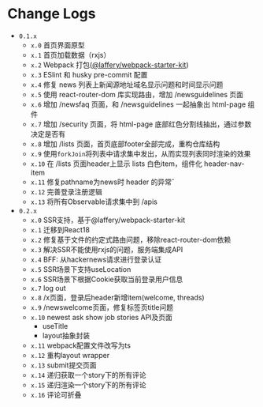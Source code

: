 # Change Logs

- `0.1.x`
  - `x.0` 首页界面原型
  - `x.1` 首页加载数据（rxjs）
  - `x.2` Webpack 打包([@laffery/webpack-starter-kit](https://www.npmjs.com/pacxe/@laffery/webpack-starter-kit))
  - `x.3` ESlint 和 husky pre-commit 配置
  - `x.4` 修复 news 列表上新闻源地址域名显示问题和时间显示问题
  - `x.5` 使用 react-router-dom 库实现路由，增加 /newsguidelines 页面
  - `x.6` 增加 /newsfaq 页面，和 /newsguidelines 一起抽象出 html-page 组件
  - `x.7` 增加 /security 页面，将 html-page 底部红色分割线抽出，通过参数决定是否有
  - `x.8` 增加 /lists 页面，首页底部footer全部完成，重构仓库结构
  - `x.9` 使用`forkJoin`将列表中请求集中发出，从而实现列表同时渲染的效果
  - `x.10` 在 /lists 页面header上显示 lists 白色item，组件化 header-nav-item
  - `x.11` 修复pathname为news时 header 的异常ˇ
  - `x.12` 完善登录注册逻辑
  - `x.13` 将所有Observable请求集中到 /apis
- `0.2.x`
  - `x.0` SSR支持，基于@laffery/webpack-starter-kit
  - `x.1` 迁移到React18
  - `x.2` 修复基于文件的约定式路由问题，移除react-router-dom依赖
  - `x.3` 解决SSR不能使用rxjs的问题，服务端集成API
  - `x.4` BFF: 从hackernews请求进行登录认证
  - `x.5` SSR场景下支持useLocation
  - `x.6` SSR场景下根据Cookie获取当前登录用户信息
  - `x.7` log out
  - `x.8` /x页面，登录后header新增item(welcome, threads)
  - `x.9` /newswelcome页面，修复标签页title问题
  - `x.10` newest ask show job stories API及页面
    - useTitle
    - layout抽象封装
  - `x.11` webpack配置文件改写为ts
  - `x.12` 重构layout wrapper
  - `x.13` submit提交页面
  - `x.14` 递归获取一个story下的所有评论
  - `x.15` 递归渲染一个story下的所有评论
  - `x.16` 评论可折叠
